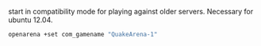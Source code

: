 start in compatibility mode for playing against older servers. Necessary for ubuntu 12.04.
```sh
openarena +set com_gamename "QuakeArena-1"
```
